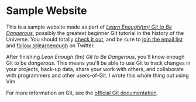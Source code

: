 # Sample Website

This is a sample website made as part of
[*Learn Enough(tm) Git to Be Dangerous*](http://learnenough.com/git-tutorial), possibly the greatest beginner Git tutorial in the history of the Universe.  You should totally [check it out](http://learnenough.com/git-tutorial), and be sure to [join the email list](http://learnenough.com/#email_list) and [follow @learnenough](http://twitter.com/learnenough) on Twitter.

After finishing *Lean Enough (tm) Git to Be Dangerous*, you'll know enough Git to be *dangerous*.  This means you'll be able to use Git to track changes in your projects, back-up data, share your work with others, and collaborate with programmers and other users-of-Git.  I wrote this whole thing out using Vim.


For more information on Git, see the
[official Git documentation](https://git-scm.com/).
